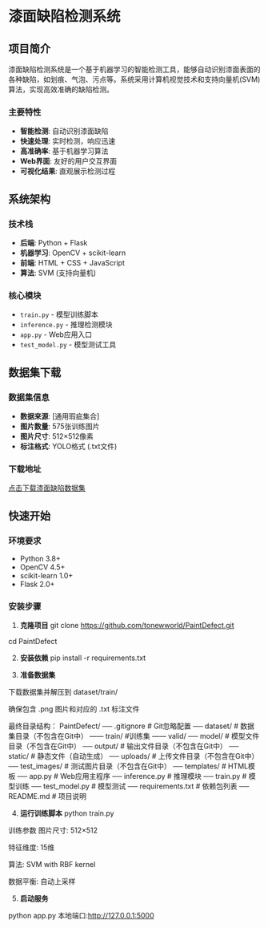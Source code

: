 #  漆面缺陷检测系统

##  项目简介

漆面缺陷检测系统是一个基于机器学习的智能检测工具，能够自动识别漆面表面的各种缺陷，如划痕、气泡、污点等。系统采用计算机视觉技术和支持向量机(SVM)算法，实现高效准确的缺陷检测。

###  主要特性
-  **智能检测**: 自动识别漆面缺陷
-  **快速处理**: 实时检测，响应迅速  
-  **高准确率**: 基于机器学习算法
-  **Web界面**: 友好的用户交互界面
-  **可视化结果**: 直观展示检测过程

##  系统架构

### 技术栈
- **后端**: Python + Flask
- **机器学习**: OpenCV + scikit-learn
- **前端**: HTML + CSS + JavaScript
- **算法**: SVM (支持向量机)

### 核心模块
- `train.py` - 模型训练脚本
- `inference.py` - 推理检测模块
- `app.py` - Web应用入口
- `test_model.py` - 模型测试工具

##  数据集下载

### 数据集信息
- **数据来源**: [通用瑕疵集合]
- **图片数量**: 575张训练图片
- **图片尺寸**: 512×512像素
- **标注格式**: YOLO格式 (.txt文件)

### 下载地址
 [点击下载漆面缺陷数据集](  https://gitcode.com/open-source-toolkit/1ce67  )


##  快速开始

### 环境要求
- Python 3.8+
- OpenCV 4.5+
- scikit-learn 1.0+
- Flask 2.0+

### 安装步骤

1. **克隆项目**
git clone https://github.com/tonewworld/PaintDefect.git

cd PaintDefect

2. **安装依赖**
pip install -r requirements.txt

3. **准备数据集**

下载数据集并解压到 dataset/train/

确保包含 .png 图片和对应的 .txt 标注文件

最终目录结构：
PaintDefect/
── .gitignore # Git忽略配置
── dataset/ # 数据集目录（不包含在Git中）
    —— train/ #训练集
    —— valid/
── model/ # 模型文件目录（不包含在Git中）
── output/ # 输出文件目录（不包含在Git中）
── static/ # 静态文件（自动生成）
    ── uploads/ # 上传文件目录（不包含在Git中）
── test_images/ # 测试图片目录（不包含在Git中）
── templates/ # HTML模板
── app.py # Web应用主程序
── inference.py # 推理模块
── train.py # 模型训练
── test_model.py # 模型测试
── requirements.txt # 依赖包列表
── README.md # 项目说明

4. **运行训练脚本**
python train.py

训练参数
图片尺寸: 512×512

特征维度: 15维

算法: SVM with RBF kernel

数据平衡: 自动上采样

5. **启动服务**

python app.py
本地端口:http://127.0.0.1:5000